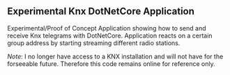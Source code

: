 ## Experimental Knx DotNetCore Application

Experimental/Proof of Concept Application showing how to send and receive Knx telegrams with DotNetCore. Application reacts on a certain group address by starting streaming different radio stations.

*Note*: I no longer have access to a KNX installation and will not have for the forseeable future. Therefore this code remains online for reference only.
